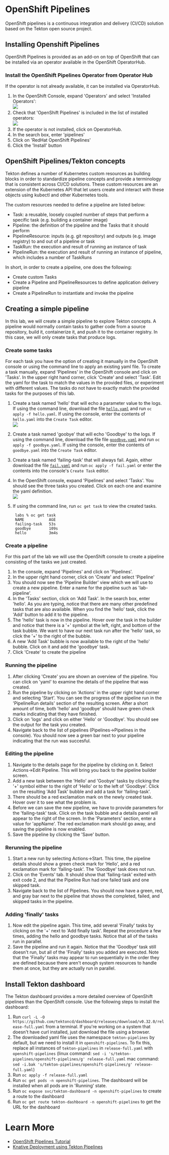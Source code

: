 # OpenShift Pipelines

OpenShift pipelines is a continuous integration and delivery (CI/CD) solution based on the Tekton open source project. 

## Installing Openshift Pipelines

OpenShift Pipelines is provided as an add-on on top of OpenShift that can be installed via an operator available in the OpenShift OperatorHub.  

### Install the OpenShift Pipelines Operator from Operator Hub 

If the operator is not already available, it can be installed via OperatorHub. 

1. In the OpenShift Console, expand 'Operators' and select 'Installed Operators':  
   ![](images/installedOperator.png)
1. Check that 'OpenShift Pipelines' is included in the list of installed operators:  
   ![](images/pipelineOperator.png)
1. If the operator is not installed, click on OperatorHub.
1. In the search box, enter 'pipelines'
1. Click on 'RedHat OpenShift Pipelines'
1. Click the 'Install' button

## OpenShift Pipelines/Tekton concepts

Tekton defines a number of Kubernetes custom resources as building blocks in order to standardize pipeline concepts and provide a terminology that is consistent across CI/CD solutions. These custom resources are an extension of the Kubernetes API that let users create and interact with these objects using kubectl and other Kubernetes tools.

The custom resources needed to define a pipeline are listed below:

* Task: a reusable, loosely coupled number of steps that perform a specific task (e.g. building a container image)
* Pipeline: the definition of the pipeline and the Tasks that it should perform
* PipelineResource: inputs (e.g. git repository) and outputs (e.g. image registry) to and out of a pipeline or task
* TaskRun: the execution and result of running an instance of task
* PipelineRun: the execution and result of running an instance of pipeline, which includes a number of TaskRuns

In short, in order to create a pipeline, one does the following:

* Create custom Tasks
* Create a Pipeline and PipelineResources to define application delivery pipeline
* Create a PipelineRun to instantiate and invoke the pipeline

## Creating a simple pipeline

In this lab, we will create a simple pipeline to explore Tekton concepts. A pipeline would normally contain tasks to gather code from a source repository, build it, containerize it, and push it to the container registry. In this case, we will only create tasks that produce logs. 

### Create some tasks

For each task you have the option of creating it manually in the OpenShift console or using the command line to apply an existing yaml file. To create a task manually, expand 'Pipelines' in the OpenShift console and click on 'Tasks'. In the upper right hand corner, click 'Create' and select 'Task'. Edit the yaml for the task to match the values in the provided files, or experiment with different values. The tasks do not have to exactly match the provided tasks for the purposes of this lab. 

1. Create a task named 'hello' that will echo a parameter value to the logs. If using the command line, download the file [`hello.yaml`](lab_pipelines_assets/hello.yaml) and run `oc apply -f hello.yaml`. If using the console, enter the contents of `hello.yaml` into the `Create Task` editor.  
   ![](images/createTask.png)
1. Create a task named 'goobye' that will echo 'Goodbye' to the logs. If using the command line, download the file file [`goodbye.yaml`](lab_pipelines_assets/goodbye.yaml) and run `oc apply -f goodbye.yaml`. If using the console, enter the contents of `goodbye.yaml` into the `Create Task` editor.
1. Create a task named 'failing-task' that will always fail. Again, either download the file [`fail.yaml`](lab_pipelines_assets/fail.yaml) and run `oc apply -f fail.yaml` or enter the contents into the console's `Create Task` editor. 
1. In the OpenShift console, expand 'Pipelines' and select 'Tasks'. You should see the three tasks you created. Click on each one and examine the yaml definition.  
   ![](images/taskList.png)
1. If using the command line, run `oc get task` to view the created tasks. 

        labs % oc get task 
        NAME           AGE
        failing-task   53s
        goodbye        109s
        hello          3m4s

### Create a pipeline

For this part of the lab we will use the OpenShift console to create a pipeline consisting of the tasks we just created. 

1. In the console, expand 'Pipelines' and click on 'Pipelines'.
1. In the upper right hand corner, click on 'Create' and select 'Pipeline'
1. You should now see the 'Pipeline Builder' view which we will use to create a new pipeline. Enter a name for the pipeline such as 'lab-pipeline'.
1. In the 'Tasks' section, click on 'Add Task'. In the search box, enter 'hello'. As you are typing, notice that there are many other predefined tasks that are also available. When you find the 'hello' task, click the 'Add' button to add it to the pipeline. 
1. The 'hello' task is now in the pipeline. Hover over the task in the builder and notice that there is a '+' symbol at the left, right, and bottom of the task bubble. We want to have our next task run after the 'hello' task, so click the '+' to the right of the bubble. 
1. A new 'Add Task' bubble is now available to the right of the 'hello' bubble. Click on it and add the 'goodbye' task. 
1. Click 'Create' to create the pipeline

### Running the pipeline

1. After clicking 'Create' you are shown an overview of the pipeline. You can click on 'yaml' to examine the details of the pipeline that was created. 
1. Run the pipeline by clicking on 'Actions' in the upper right hand corner and selecting 'Start'. You can see the progress of the pipeline run in the 'PipelineRun details' section of the resulting screen. After a short amount of time, both 'hello' and 'goodbye' should have green check marks indicating that they have finished. 
1. Click on 'logs' and click on either 'Hello' or 'Goodbye'. You should see the output for the task you created. 
1. Navigate back to the list of pipelines (Pipelines->Pipelines in the console). You should now see a green bar next to your pipeline indicating that the run was succesful. 

### Editing the pipeline

1. Navigate to the details page for the pipeline by clicking on it. Select Actions->Edit Pipeline. This will bring you back to the pipeline builder screen. 
1. Add a new task between the 'Hello' and 'Goobye' tasks by clicking the '+' symbol either to the right of 'Hello' or to the left of 'Goodbye'. Click on the resulting 'Add Task' bubble and add a task for 'failing-task'. 
1. There should be a red exclamation mark on the newly created task. Hover over it to see what the problem is. 
1. Before we can save the new pipeline, we have to provide parameters for the 'failing-task' task. Click on the task bubble and a details panel will appear to the right of the screen. In the 'Parameters' section, enter a value for 'appName'. The red exclamation mark should go away, and saving the pipeline is now enabled. 
1. Save the pipeline by clicking the 'Save' button. 

### Rerunning the pipeline

1. Start a new run by selecting Actions->Start. This time, the pipeline details should show a green check mark for 'Hello', and a red exclamation mark for 'failing-task'. The 'Goodbye' task does not run. 
1. Click on the 'Events' tab. It should show that 'failing-task' exited with exit code 2, and that the Pipeline Run had one failed task and one skipped task. 
1. Navigate back to the list of Pipelines. You should now have a green, red, and gray bar next to the pipeline that shows the completed, failed, and skipped tasks in the pipeline. 

### Adding 'finally' tasks

1. Now edit the pipeline again. This time, add several 'Finally' tasks by clicking on the '+' next to 'Add finally task'. Repeat the procedure a few times, adding the hello and goodbye tasks. Notice that all of the tasks run in parallel. 
1. Save the pipeline and run it again. Notice that the 'Goodbye' task still doesn't run, but all of the 'Finally' tasks you added are executed. Note that the 'Finally' tasks may appear to run sequentially in the order they are defined because there aren't enough system resources to handle them at once, but they are actually run in parallel. 

## Install Tekton dashboard

The Tekton dashboard provides a more detailed overview of OpenShift pipelines than the OpenShift console. Use the following steps to install the dashboard:

1. Run `curl -L -O https://github.com/tektoncd/dashboard/releases/download/v0.32.0/release-full.yaml` from a terminal. If you're working on a system that doesn't have curl installed, just download the file using a browser. 
1. The downloaded yaml file uses the namespace `tekton-pipelines` by default, but we need to install it in `openshift-pipelines`. To fix this, replace all instances of `tekton-pipelines` in `release-full.yaml` with `openshift-pipelines` (linux command: `sed -i 's/tekton-pipelines/openshift-pipelines/g' release-full.yaml` mac command: `sed -i.bak 's/tekton-pipelines/openshift-pipelines/g' release-full.yaml`)
1. Run `oc apply -f release-full.yaml`
1. Run `oc get pods -n openshift-pipelines`. The dashboard will be installed when all pods are in 'Running' state. 
1. Run `oc expose svc/tekton-dashboard -n openshift-pipelines` to create a route to the dashboard
1. Run `oc get route tekton-dashboard -n openshift-pipelines` to get the URL for the dashboard

# Learn More

* [OpenShift Pipelines Tutorial](https://github.com/openshift/pipelines-tutorial#deploy-sample-application)
* [Knative Deployment using Tekton Pipelines](https://github.com/IBM/tekton-tutorial)
